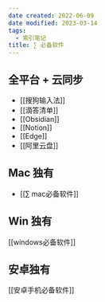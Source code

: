 ```yaml
---
date created: 2022-06-09
date modified: 2023-03-14
tags:
  - 索引笔记
title: ∑ 必备软件
---
```


## 全平台 + 云同步

- [[搜狗输入法]]
- [[滴答清单]]
- [[Obsidian]]
- [[Notion]]
- [[Edge]]
- [[阿里云盘]]

## Mac 独有

- [[∑ mac必备软件]]

## Win 独有

[[windows必备软件]]

## 安卓独有

[[安卓手机必备软件]]
